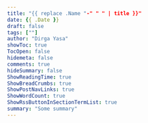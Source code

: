 ```yaml
---
title: "{{ replace .Name "-" " " | title }}"
date: {{ .Date }}
draft: false
tags: [""]
author: "Dirga Yasa"
showToc: true
TocOpen: false
hidemeta: false
comments: true
hideSummary: false
ShowReadingTime: true
ShowBreadCrumbs: true
ShowPostNavLinks: true
ShowWordCount: true
ShowRssButtonInSectionTermList: true
summary: "Some summary"
---
```


